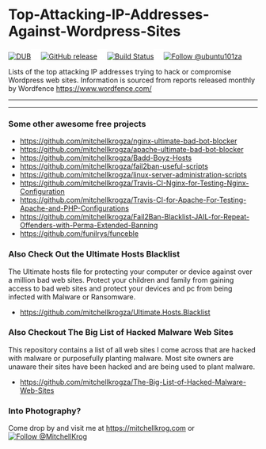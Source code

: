 # Top-Attacking-IP-Addresses-Against-Wordpress-Sites

[![DUB](https://img.shields.io/dub/l/vibe-d.svg)](https://github.com/mitchellkrogza/Top-Attacking-IP-Addresses-Against-Wordpress-Sites/blob/master/LICENSE.md)<img src="https://github.com/mitchellkrogza/Top-Attacking-IP-Addresses-Against-Wordpress-Sites/blob/master/.assets/spacer.jpg"/>[![GitHub release](https://img.shields.io/github/release/mitchellkrogza/Top-Attacking-IP-Addresses-Against-Wordpress-Sites.svg)](https://github.com/mitchellkrogza/Top-Attacking-IP-Addresses-Against-Wordpress-Sites/releases/latest)<img src="https://github.com/mitchellkrogza/Top-Attacking-IP-Addresses-Against-Wordpress-Sites/blob/master/.assets/spacer.jpg"/>[![Build Status](https://travis-ci.org/mitchellkrogza/Top-Attacking-IP-Addresses-Against-Wordpress-Sites.svg?branch=master)](https://travis-ci.org/mitchellkrogza/Top-Attacking-IP-Addresses-Against-Wordpress-Sites)<img src="https://github.com/mitchellkrogza/Top-Attacking-IP-Addresses-Against-Wordpress-Sites/blob/master/.assets/spacer.jpg"/><a href='https://twitter.com/ubuntu101za'><img src='https://img.shields.io/twitter/follow/ubuntu101za.svg?style=social&label=Follow' alt='Follow @ubuntu101za'></a>

Lists of the top attacking IP addresses trying to hack or compromise Wordpress web sites.
Information is sourced from reports released monthly by Wordfence https://www.wordfence.com/

_______________

____________________

### Some other awesome free projects

- https://github.com/mitchellkrogza/nginx-ultimate-bad-bot-blocker
- https://github.com/mitchellkrogza/apache-ultimate-bad-bot-blocker
- https://github.com/mitchellkrogza/Badd-Boyz-Hosts
- https://github.com/mitchellkrogza/fail2ban-useful-scripts
- https://github.com/mitchellkrogza/linux-server-administration-scripts
- https://github.com/mitchellkrogza/Travis-CI-Nginx-for-Testing-Nginx-Configuration
- https://github.com/mitchellkrogza/Travis-CI-for-Apache-For-Testing-Apache-and-PHP-Configurations
- https://github.com/mitchellkrogza/Fail2Ban-Blacklist-JAIL-for-Repeat-Offenders-with-Perma-Extended-Banning
- https://github.com/funilrys/funceble

### Also Check Out the Ultimate Hosts Blacklist

The Ultimate hosts file for protecting your computer or device against over a million bad web sites. Protect your children and family from gaining access to bad web sites and protect your devices and pc from being infected with Malware or Ransomware. 

- https://github.com/mitchellkrogza/Ultimate.Hosts.Blacklist

### Also Checkout The Big List of Hacked Malware Web Sites

This repository contains a list of all web sites I come across that are hacked with malware or purposefully planting malware. 
Most site owners are unaware their sites have been hacked and are being used to plant malware.

- https://github.com/mitchellkrogza/The-Big-List-of-Hacked-Malware-Web-Sites

### Into Photography?

Come drop by and visit me at https://mitchellkrog.com or <a href='https://twitter.com/MitchellKrog'><img src='https://img.shields.io/twitter/follow/MitchellKrog.svg?style=social&label=Follow' alt='Follow @MitchellKrog'></a>
